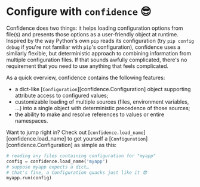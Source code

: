 # Configure with `confidence` 😎

Confidence does two things: it helps loading configuration options from file(s) and presents those options as a user-friendly object at runtime.
Inspired by the way Python's own `pip` reads its configuration (try `pip config debug` if you're not familiar with `pip`'s configuration),
confidence uses a similarly flexible, but deterministic approach to combining information from multiple configuration files.
If that sounds awfully complicated, there's no requirement that you need to use anything that feels complicated.

As a quick overview, confidence contains the following features:

- a dict-like [`Configuration`][confidence.Configuration] object supporting attribute access to configured values;
- customizable loading of multiple sources (files, environment variables, …) into a single object with deterministic precedence of those sources;
- the ability to make and resolve references to values or entire namespaces.

Want to jump right in?
Check out [`confidence.load_name`][confidence.load_name] to get yourself a [`Configuration`][confidence.Configuration] as simple as this:

```python
# reading any files containing configuration for "myapp"
config = confidence.load_name('myapp')
# suppose myapp expects a dict… 
# that's fine, a Configuration quacks just like it 😎
myapp.run(config)
```
